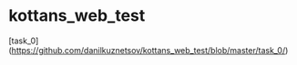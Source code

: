 # kottans_web_test
[task_0] (https://github.com/danilkuznetsov/kottans_web_test/blob/master/task_0/)